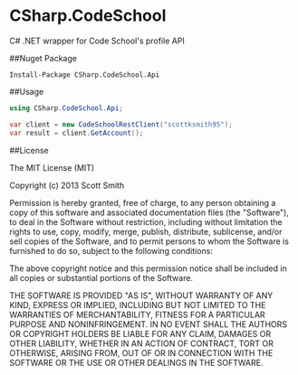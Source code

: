 CSharp.CodeSchool
=================

C# .NET wrapper for Code School's profile API

##Nuget Package

    Install-Package CSharp.CodeSchool.Api

##Usage

````C#
using CSharp.CodeSchool.Api;
````

````C#
var client = new CodeSchoolRestClient("scottksmith95");
var result = client.GetAccount();
````

##License

The MIT License (MIT)

Copyright (c) 2013 Scott Smith

Permission is hereby granted, free of charge, to any person obtaining a copy of
this software and associated documentation files (the "Software"), to deal in
the Software without restriction, including without limitation the rights to
use, copy, modify, merge, publish, distribute, sublicense, and/or sell copies of
the Software, and to permit persons to whom the Software is furnished to do so,
subject to the following conditions:

The above copyright notice and this permission notice shall be included in all
copies or substantial portions of the Software.

THE SOFTWARE IS PROVIDED "AS IS", WITHOUT WARRANTY OF ANY KIND, EXPRESS OR
IMPLIED, INCLUDING BUT NOT LIMITED TO THE WARRANTIES OF MERCHANTABILITY, FITNESS
FOR A PARTICULAR PURPOSE AND NONINFRINGEMENT. IN NO EVENT SHALL THE AUTHORS OR
COPYRIGHT HOLDERS BE LIABLE FOR ANY CLAIM, DAMAGES OR OTHER LIABILITY, WHETHER
IN AN ACTION OF CONTRACT, TORT OR OTHERWISE, ARISING FROM, OUT OF OR IN
CONNECTION WITH THE SOFTWARE OR THE USE OR OTHER DEALINGS IN THE SOFTWARE.
